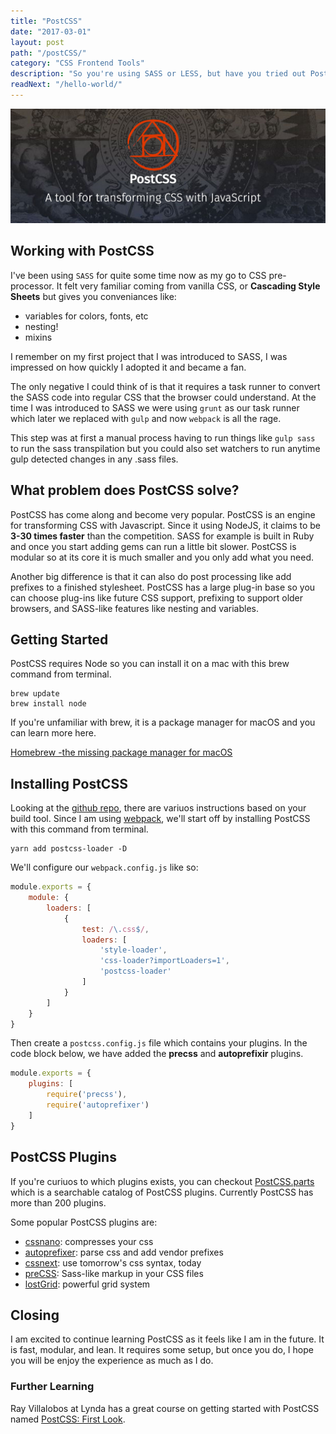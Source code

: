 ```yaml
---
title: "PostCSS"
date: "2017-03-01"
layout: post
path: "/postCSS/"
category: "CSS Frontend Tools"
description: "So you're using SASS or LESS, but have you tried out PostCSS?"
readNext: "/hello-world/"
---
```


![code](./postcss.jpg)

## Working with PostCSS

I've been using `SASS` for quite some time now as my go to CSS pre-processor. It felt very familiar coming from vanilla CSS, or **Cascading Style Sheets** but gives you conveniances like:

* variables for colors, fonts, etc
* nesting!
* mixins

I remember on my first project that I was introduced to SASS, I was impressed on how quickly I adopted it and became a fan.

The only negative I could think of is that it requires a task runner to convert the SASS code into regular CSS that the browser could understand. At the time I was introduced to SASS we were using `grunt` as our task runner which later we replaced with `gulp` and now `webpack` is all the rage.

This step was at first a manual process having to run things like `gulp sass` to run the sass transpilation but you could also set watchers to run anytime gulp detected changes in any .sass files.

## What problem does PostCSS solve?

PostCSS has come along and become very popular. PostCSS is an engine for transforming CSS with Javascript. Since it using NodeJS, it claims to be **3-30 times faster** than the competition. SASS for example is built in Ruby and once you start adding gems can run a little bit slower. PostCSS is modular so at its core it is much smaller and you only add what you need.

Another big difference is that it can also do post processing like add prefixes to a finished stylesheet. PostCSS has a large plug-in base so you can choose plug-ins like future CSS support, prefixing to support older browsers, and SASS-like features like nesting and variables.

## Getting Started

PostCSS requires Node so you can install it on a mac with this brew command from terminal.

```terminal
brew update
brew install node
```

If you're unfamiliar with brew, it is a package manager for macOS and you can learn more here.

[Homebrew -the missing package manager for macOS][homebrew]

## Installing PostCSS

Looking at the [github repo][postcss-gh], there are variuos instructions based on your build tool. Since I am using [webpack][webpack-postcss], we'll start off by installing PostCSS with this command from terminal.

```terminal
yarn add postcss-loader -D
```

We'll configure our `webpack.config.js` like so:

```js
module.exports = {
    module: {
        loaders: [
            {
                test: /\.css$/,
                loaders: [
                    'style-loader',
                    'css-loader?importLoaders=1',
                    'postcss-loader'
                ]
            }
        ]
    }
}
```

Then create a `postcss.config.js` file which contains your plugins. In the code block below, we have added the **precss** and **autoprefixir** plugins.

```js
module.exports = {
    plugins: [
        require('precss'),
        require('autoprefixer')
    ]
}
```

## PostCSS Plugins

If you're curiuos to which plugins exists, you can checkout [PostCSS.parts][postcss-parts] which is a searchable catalog of PostCSS plugins. Currently PostCSS has more than 200 plugins.

Some popular PostCSS plugins are:

* [cssnano][cssnano]: compresses your css
* [autoprefixer][autoprefixer]: parse css and add vendor prefixes
* [cssnext][cssnext]: use tomorrow's css syntax, today
* [preCSS][preCSS]: Sass-like markup in your CSS files
* [lostGrid][lostgrid]: powerful grid system


## Closing

I am excited to continue learning PostCSS as it feels like I am in the future. It is fast, modular, and lean. It requires some setup, but once you do, I hope you will be enjoy the experience as much as I do.

### Further Learning

Ray Villalobos at Lynda has a great course on getting started with PostCSS named [PostCSS: First Look][lynda].

[homebrew]: https://brew.sh/
[postcss-gh]: https://github.com/postcss/postcss
[postcss-parts]: http://postcss.parts/
[webpack-postcss]: https://github.com/postcss/postcss-loader
[cssnano]: http://cssnano.co/
[autoprefixer]: https://github.com/postcss/autoprefixer
[cssnext]: http://cssnext.io/ 
[preCSS]: https://github.com/jonathantneal/precss
[lostgrid]: https://github.com/peterramsing/lost
[lynda]: https://www.lynda.com/CSS-tutorials/PostCSS-First-Look/442850-2.html